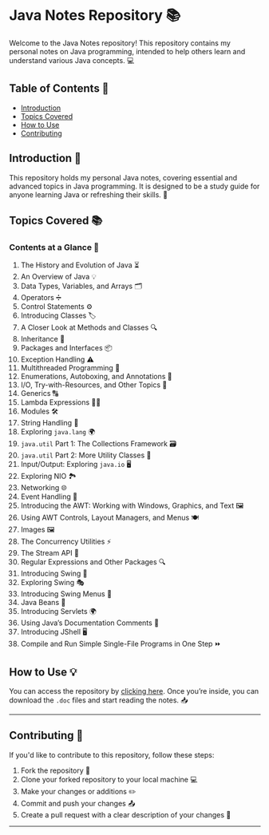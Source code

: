 # Java Notes Repository 📚

Welcome to the Java Notes repository! This repository contains my personal notes on Java programming, intended to help others learn and understand various Java concepts. 💻

## Table of Contents 📝
- [Introduction](#Introduction-📖)
- [Topics Covered](#topics-covered)
- [How to Use](#how-to-use)
- [Contributing](#Contributing-🤝)

## Introduction 📖
This repository holds my personal Java notes, covering essential and advanced topics in Java programming. It is designed to be a study guide for anyone learning Java or refreshing their skills. 🌱

## Topics Covered 📚

### Contents at a Glance 👀

1. The History and Evolution of Java ⏳
2. An Overview of Java 💡
3. Data Types, Variables, and Arrays 🗂️
4. Operators ➗
5. Control Statements ⚙️
6. Introducing Classes 🏷️
7. A Closer Look at Methods and Classes 🔍
8. Inheritance 🔁
9. Packages and Interfaces 📦
10. Exception Handling ⚠️
11. Multithreaded Programming 🧵
12. Enumerations, Autoboxing, and Annotations 🔢
13. I/O, Try-with-Resources, and Other Topics 📝
14. Generics 🔠
15. Lambda Expressions 🧑‍💻
16. Modules 🛠️
17. String Handling 🔗
18. Exploring `java.lang` 🌍
19. `java.util` Part 1: The Collections Framework 🗃️
20. `java.util` Part 2: More Utility Classes 🔧
21. Input/Output: Exploring `java.io` 🖥️
22. Exploring NIO 🏞️
23. Networking 🌐
24. Event Handling 🎉
25. Introducing the AWT: Working with Windows, Graphics, and Text 🖼️
26. Using AWT Controls, Layout Managers, and Menus 🍽️
27. Images 🖼️
28. The Concurrency Utilities ⚡
29. The Stream API 🌊
30. Regular Expressions and Other Packages 🔍
31. Introducing Swing 🎨
32. Exploring Swing 🎭
33. Introducing Swing Menus 🍔
34. Java Beans 🍳
35. Introducing Servlets 🌍
36. Using Java’s Documentation Comments 📝
37. Introducing JShell 🖥️
38. Compile and Run Simple Single-File Programs in One Step ⏩

## How to Use 💡

You can access the repository by [clicking here](https://github.com/saitejar110507/java-notes). Once you’re inside, you can download the `.doc` files and start reading the notes. 📥

---

## Contributing 🤝

If you'd like to contribute to this repository, follow these steps:

1. Fork the repository 🍴
2. Clone your forked repository to your local machine 💻
3. Make your changes or additions ✏️
4. Commit and push your changes 📤
5. Create a pull request with a clear description of your changes 📑

---
